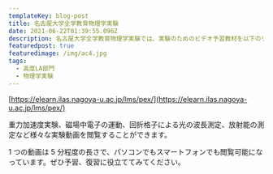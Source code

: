 ```yaml
---
templateKey: blog-post
title: 名古屋大学全学教育物理学実験
date: 2021-06-22T01:39:55.096Z
description: 名古屋大学全学教育物理学実験では、実験のためのビデオ予習教材を以下のリンク先で用意しています。
featuredpost: true
featuredimage: /img/ac4.jpg
tags:
  - 高度LA部門
  - 物理学実験
---
```


[https://elearn.ilas.nagoya-u.ac.jp/lms/pex/](https://elearn.ilas.nagoya-u.ac.jp/lms/pex/)

重力加速度実験、磁場中電子の運動、回折格子による光の波長測定、放射能の測定など様々な実験動画を閲覧することができます。

1 つの動画は 5 分程度の長さで、パソコンでもスマートフォンでも閲覧可能になっています。ぜひ予習、復習に役立ててみてください。
